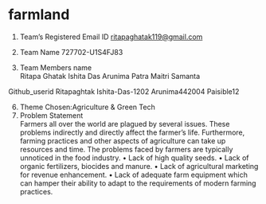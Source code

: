 # farmland
1.	Team’s Registered Email ID  ritapaghatak119@gmail.com

2.	Team Name		      727702-U1S4FJ83
3.	Team Members name        
     Ritapa Ghatak
     Ishita Das
     Arunima Patra
     Maitri Samanta

   Github_userid
                        Ritapaghtak
                        Ishita-Das-1202
                        Arunima442004
                        Paisible12

                        
6.	 Theme Chosen:Agriculture & Green Tech
7.    Problem Statement                            
      Farmers all over the world are plagued by several issues. These problems indirectly and directly affect the farmer’s life. Furthermore, farming practices and 
      other aspects of agriculture can take up resources and time. The problems faced by farmers are typically unnoticed in the food industry. 
      •	Lack of high quality seeds.
      •	Lack of organic fertilizers, biocides and manure.
      •	Lack of agricultural marketing for revenue enhancement. 
      •	Lack of adequate farm equipment which can hamper their ability to adapt to the requirements of modern farming practices.


 

